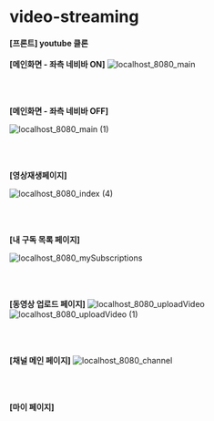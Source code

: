 # video-streaming
**[프론트] youtube 클론**
<br>
<br>
**[메인화면 - 좌측 네비바 ON]**
![localhost_8080_main](https://github.com/user-attachments/assets/2c643192-edaf-4b02-a3d8-d328b6019c5d)

<br>
<br>

**[메인화면 - 좌측 네비바 OFF]**

![localhost_8080_main (1)](https://github.com/user-attachments/assets/265300c8-6c71-4517-901a-163782087ff5)

<br>
<br>

**[영상재생페이지]**

![localhost_8080_index (4)](https://github.com/user-attachments/assets/ce8da631-1a8a-4b89-b1bc-5f839e77e79f)

<br>
<br>

**[내 구독 목록 페이지]**

![localhost_8080_mySubscriptions](https://github.com/user-attachments/assets/de87d731-09b1-44b7-9b66-ba9114871cc4)


<br>
<br>

**[동영상 업로드 페이지]**
![localhost_8080_uploadVideo](https://github.com/user-attachments/assets/4001aca9-a1f0-4f77-8e3a-6dfd800fdffc)
![localhost_8080_uploadVideo (1)](https://github.com/user-attachments/assets/9a574e02-1ac7-4d9f-849b-5efea074c460)

<br>
<br>

**[채널 메인 페이지]**
![localhost_8080_channel](https://github.com/user-attachments/assets/4053a8dd-b227-4677-b081-c354cb4cf027)

<br>
<br>

**[마이 페이지]**
